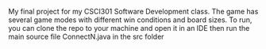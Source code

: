 My final project for my CSCI301 Software Development class. The game has several game modes with different win conditions and board sizes. To run, you can clone the repo to your machine and open it in an IDE then run the main source file ConnectN.java in the src folder
